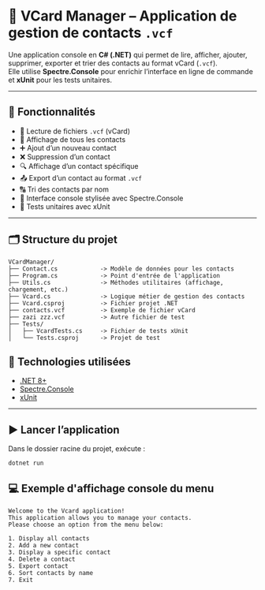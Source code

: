 # 📇 VCard Manager – Application de gestion de contacts `.vcf`

Une application console en **C# (.NET)** qui permet de lire, afficher, ajouter, supprimer, exporter et trier des contacts au format vCard (`.vcf`).  
Elle utilise **Spectre.Console** pour enrichir l’interface en ligne de commande et **xUnit** pour les tests unitaires.

---

## 🧾 Fonctionnalités

- 📂 Lecture de fichiers `.vcf` (vCard)
- 👥 Affichage de tous les contacts
- ➕ Ajout d’un nouveau contact
- ❌ Suppression d’un contact
- 🔍 Affichage d’un contact spécifique
- 📤 Export d’un contact au format `.vcf`
- 🔠 Tri des contacts par nom
- 💄 Interface console stylisée avec Spectre.Console
- 🧪 Tests unitaires avec xUnit

---

## 🗂️ Structure du projet

```plaintext
VCardManager/
├── Contact.cs            -> Modèle de données pour les contacts
├── Program.cs            -> Point d'entrée de l'application
├── Utils.cs              -> Méthodes utilitaires (affichage, chargement, etc.)
├── Vcard.cs              -> Logique métier de gestion des contacts
├── Vcard.csproj          -> Fichier projet .NET
├── contacts.vcf          -> Exemple de fichier vCard
├── zazi zzz.vcf          -> Autre fichier de test
├── Tests/
│   ├── VcardTests.cs     -> Fichier de tests xUnit
│   └── Tests.csproj      -> Projet de test
````

## 🧰 Technologies utilisées

- [.NET 8+](https://dotnet.microsoft.com/)
- [Spectre.Console](https://spectreconsole.net/)
- [xUnit](https://xunit.net/)

---

## ▶️ Lancer l’application

Dans le dossier racine du projet, exécute :

```bash
dotnet run
````
## 💻 Exemple d'affichage console du menu
````plaintext
Welcome to the Vcard application!
This application allows you to manage your contacts.
Please choose an option from the menu below:

1. Display all contacts
2. Add a new contact
3. Display a specific contact
4. Delete a contact
5. Export contact
6. Sort contacts by name
7. Exit
````